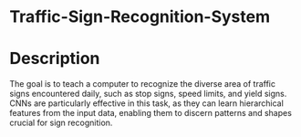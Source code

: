 # Traffic-Sign-Recognition-System
# Description
The goal is to teach a computer to recognize the diverse area of traffic signs encountered daily, such as stop signs, speed limits, and yield signs. </br>
CNNs are particularly effective in this task, as they can learn hierarchical features from the input data, enabling them to discern patterns and shapes crucial for sign recognition.
